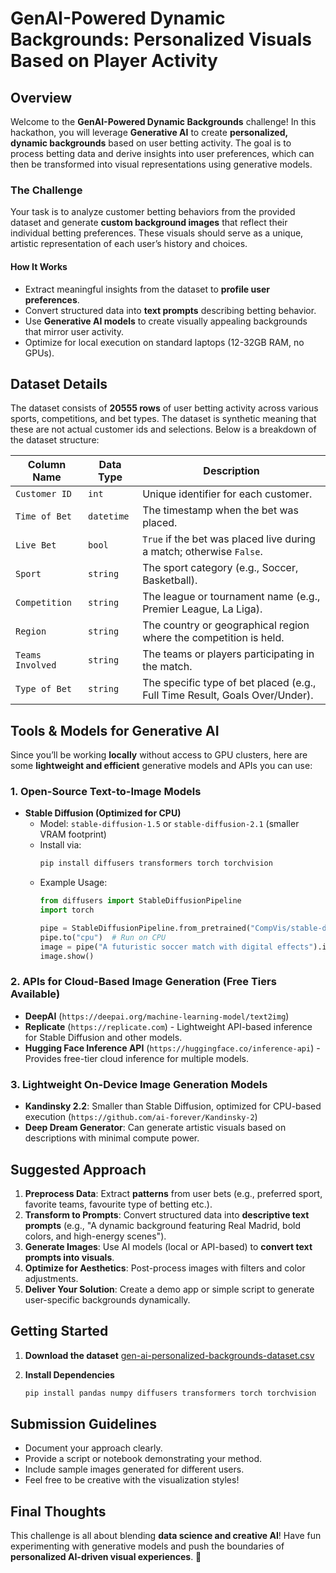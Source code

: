 # GenAI-Powered Dynamic Backgrounds: Personalized Visuals Based on Player Activity

## Overview
Welcome to the **GenAI-Powered Dynamic Backgrounds** challenge! In this hackathon, you will leverage **Generative AI** to create **personalized, dynamic backgrounds** based on user betting activity. The goal is to process betting data and derive insights into user preferences, which can then be transformed into visual representations using generative models.

### The Challenge
Your task is to analyze customer betting behaviors from the provided dataset and generate **custom background images** that reflect their individual betting preferences. These visuals should serve as a unique, artistic representation of each user’s history and choices.

#### **How It Works**
- Extract meaningful insights from the dataset to **profile user preferences**.
- Convert structured data into **text prompts** describing betting behavior.
- Use **Generative AI models** to create visually appealing backgrounds that mirror user activity.
- Optimize for local execution on standard laptops (12-32GB RAM, no GPUs).

## Dataset Details
The dataset consists of **20555 rows** of user betting activity across various sports, competitions, and bet types. The dataset is synthetic meaning that these are not actual customer ids and selections. Below is a breakdown of the dataset structure:

| Column Name     | Data Type    | Description |
|----------------|-------------|-------------|
| `Customer ID`  | `int`       | Unique identifier for each customer. |
| `Time of Bet`  | `datetime`  | The timestamp when the bet was placed. |
| `Live Bet`     | `bool`      | `True` if the bet was placed live during a match; otherwise `False`. |
| `Sport`        | `string`    | The sport category (e.g., Soccer, Basketball). |
| `Competition`  | `string`    | The league or tournament name (e.g., Premier League, La Liga). |
| `Region`       | `string`    | The country or geographical region where the competition is held. |
| `Teams Involved` | `string`  | The teams or players participating in the match. |
| `Type of Bet`  | `string`    | The specific type of bet placed (e.g., Full Time Result, Goals Over/Under). |

## Tools & Models for Generative AI
Since you’ll be working **locally** without access to GPU clusters, here are some **lightweight and efficient** generative models and APIs you can use:

### **1. Open-Source Text-to-Image Models**
- **Stable Diffusion (Optimized for CPU)**  
  - Model: `stable-diffusion-1.5` or `stable-diffusion-2.1` (smaller VRAM footprint)
  - Install via:
    ```bash
    pip install diffusers transformers torch torchvision
    ```
  - Example Usage:
    ```python
    from diffusers import StableDiffusionPipeline
    import torch
    
    pipe = StableDiffusionPipeline.from_pretrained("CompVis/stable-diffusion-v1-4")
    pipe.to("cpu")  # Run on CPU
    image = pipe("A futuristic soccer match with digital effects").images[0]
    image.show()
    ```

### **2. APIs for Cloud-Based Image Generation (Free Tiers Available)**
- **DeepAI** (`https://deepai.org/machine-learning-model/text2img`)
- **Replicate** (`https://replicate.com`) - Lightweight API-based inference for Stable Diffusion and other models.
- **Hugging Face Inference API** (`https://huggingface.co/inference-api`) - Provides free-tier cloud inference for multiple models.

### **3. Lightweight On-Device Image Generation Models**
- **Kandinsky 2.2**: Smaller than Stable Diffusion, optimized for CPU-based execution (`https://github.com/ai-forever/Kandinsky-2`)
- **Deep Dream Generator**: Can generate artistic visuals based on descriptions with minimal compute power.

## Suggested Approach
1. **Preprocess Data**: Extract **patterns** from user bets (e.g., preferred sport, favorite teams, favourite type of betting etc.).
2. **Transform to Prompts**: Convert structured data into **descriptive text prompts** (e.g., "A dynamic background featuring Real Madrid, bold colors, and high-energy scenes").
3. **Generate Images**: Use AI models (local or API-based) to **convert text prompts into visuals**.
4. **Optimize for Aesthetics**: Post-process images with filters and color adjustments.
5. **Deliver Your Solution**: Create a demo app or simple script to generate user-specific backgrounds dynamically.

## Getting Started
1. **Download the dataset**
[gen-ai-personalized-backgrounds-dataset.csv](https://github.com/novibet-ai-hackathon/novibet-ai-hackathon/blob/main/gen-ai-personalized-backgrounds/gen-ai-personalized-backgrounds-dataset.csv)

2. **Install Dependencies**
   ```bash
   pip install pandas numpy diffusers transformers torch torchvision
   ```

## Submission Guidelines
- Document your approach clearly.
- Provide a script or notebook demonstrating your method.
- Include sample images generated for different users.
- Feel free to be creative with the visualization styles!

## Final Thoughts
This challenge is all about blending **data science and creative AI**! Have fun experimenting with generative models and push the boundaries of **personalized AI-driven visual experiences**. 🚀

